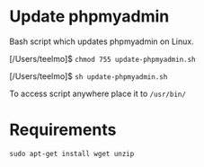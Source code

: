 # Update phpmyadmin

Bash script which updates phpmyadmin on Linux.

[/Users/teelmo]$ `chmod 755 update-phpmyadmin.sh`

[/Users/teelmo]$ `sh update-phpmyadmin.sh`

To access script anywhere place it to `/usr/bin/`

# Requirements

`sudo apt-get install wget unzip`
